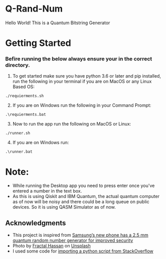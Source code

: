 # Q-Rand-Num

Hello World!
This is a Quantum Bitstring Generator

# Getting Started
### Befire running the below always ensure your in the correct directory.

1) To get started make sure you have python 3.6 or later and pip installed, run the following in your terminal if you are on MacOS or any Linux Based OS:
```
./requierments.sh
```

2) If you are on Windows run the following in your Command Prompt:
```
.\requierments.bat
```

3) Now to run the app run the following on MacOS or Linux:
```
./runner.sh
```
4) If you are on Windows run:
```
.\runner.bat
```

# Note:
- While running the Desktop app you need to press enter once you've entered a number in the text box.
- As this is using Qiskit and IBM Quantum, the actual quantum computer as of now will be noisy and there could be a long queue on public devices. So it is using QASM Simulator as of now.

## Acknowledgments
- This project is inspired from [Samsung’s new phone has a 2.5 mm quantum random number generator for improved security](https://thenextweb.com/news/samsungs-new-phone-has-a-2-5-mm-quantum-random-number-generator-for-improved-security)
- Photo by [Fractal Hassan](https://unsplash.com/photos/XoNj0ulsn1Y) on [Unsplash](https://unsplash.com/)
- I used some code for [importing a python script from StackOverflow](https://stackoverflow.com/questions/2349991/how-to-import-other-python-files)
